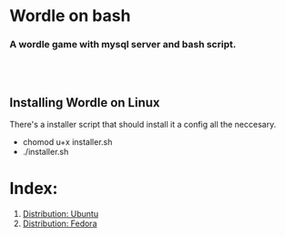 # Wordle on bash
### A wordle game with mysql server and bash script.

<br><br>

## Installing Wordle on Linux

There's a installer script that should install it a config all the neccesary.

- chomod u+x installer.sh
- ./installer.sh

# Index:
1. [Distribution: Ubuntu](#Distribution-1-Ubuntu)
2. [Distribution: Fedora](#Distribution-2-Fedora)



